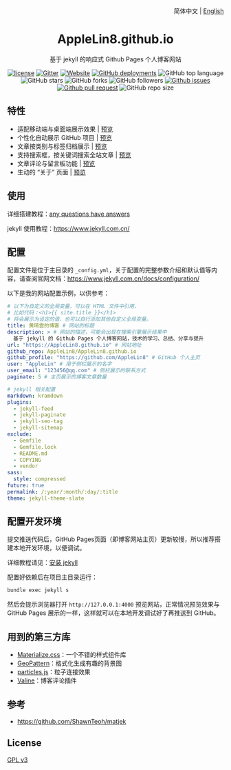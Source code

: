 <div align="center">
    <div align="right">
        简体中文 | <a href="README-EN.md">English</a>
    </div>
    <h1>AppleLin8.github.io</h1>
    <p>基于 jekyll 的响应式 Github Pages 个人博客网站</p>
    
[![license](https://img.shields.io/github/license/AppleLin8/AppleLin8.github.io)](https://github.com/AppleLin8/AppleLin8.github.io/blob/master/COPYING)
[![Gitter](https://img.shields.io/gitter/room/AppleLin8/AppleLin8.github.i0)](https://gitter.im/AppleLin8-github-io/community?utm_source=badge&utm_medium=badge&utm_campaign=pr-badge)
[![Website](https://img.shields.io/website?down_color=lightgrey%09&down_message=offline&up_color=%09aqua&up_message=online&url=https%3A%2F%2FAppleLin8.github.io)](https://AppleLin8.github.io)
[![GitHub deployments](https://img.shields.io/github/deployments/AppleLin8/AppleLin8.github.io/github-pages)](https://github.com/AppleLin8/AppleLin8.github.io/deployments)
![GitHub top language](https://img.shields.io/github/languages/top/AppleLin8/AppleLin8.github.io)
![GitHub stars](https://img.shields.io/github/stars/AppleLin8/AppleLin8.github.io?style=flat)
![GitHub forks](https://img.shields.io/github/forks/AppleLin8/AppleLin8.github.io?style=flat)
![GitHub followers](https://img.shields.io/github/followers/AppleLin8?style=flat)
[![Github issues](https://img.shields.io/badge/issues-welcome-success)](https://github.com/AppleLin8/AppleLin8.github.io/issues)
[![Github pull request](https://img.shields.io/badge/pull%20request-welcome-success)](https://github.com/AppleLin8/AppleLin8.github.io/pulls)
![GitHub repo size](https://img.shields.io/github/repo-size/AppleLin8/AppleLin8.github.io)
</div>

## 特性

- 适配移动端与桌面端展示效果 | [预览](https://AppleLin8.github.io)
- 个性化自动展示 GitHub 项目 | [预览](https://AppleLin8.github.io/projects)
- 文章按类别与标签归档展示 | [预览](https://AppleLin8.github.io/categories)
- 支持搜索框，按关键词搜索全站文章 | [预览](https://AppleLin8.github.io)
- 文章评论与留言板功能 | [预览](https://AppleLin8.github.io/message)
- 生动的 “关于” 页面 | [预览](https://AppleLin8.github.io/about)

## 使用

详细搭建教程：[any questions have answers](https://AppleLin8.github.io/2020/11/17/any-questions-have-answers)

jekyll 使用教程：<https://www.jekyll.com.cn/>

## 配置

配置文件是位于主目录的 `_config.yml`，关于配置的完整参数介绍和默认值等内容，请查阅官网文档：<https://www.jekyll.com.cn/docs/configuration/>

以下是我的网站配置示例，以供参考：
```yml
# 以下为自定义的全局变量，可以在 HTML 文件中引用，
# 比如代码：<h1>{{ site.title }}</h1> 
# 将会展示为设定的值，也可以自行添加其他自定义全局变量。
title: 黄琦雲的博客 # 网站的标题
description: > # 网站的描述，可能会出现在搜索引擎展示结果中
  基于 jekyll 的 Github Pages 个人博客网站，技术的学习、总结、分享与提升
url: "https://AppleLin8.github.io" # 网站地址
github_repo: AppleLin8/AppleLin8.github.io
github_profile: "https://github.com/AppleLin8" # GitHub 个人主页
user: "AppleLin" # 用于侧栏展示的名字
user_email: "123456@qq.com" # 侧栏展示的联系方式
paginate: 5 # 主页展示的博客文章数量

# jekyll 相关配置
markdown: kramdown
plugins:
  - jekyll-feed
  - jekyll-paginate
  - jekyll-seo-tag
  - jekyll-sitemap
exclude:
  - Gemfile
  - Gemfile.lock
  - README.md
  - COPYING
  - vendor
sass:
  style: compressed
future: true
permalink: /:year/:month/:day/:title
theme: jekyll-theme-slate
```

## 配置开发环境

提交推送代码后，GitHub Pages页面（即博客网站主页）更新较慢，所以推荐搭建本地开发环境，以便调试。

详细教程请见：[安装 jekyll](https://AppleLin8.github.io/2018/04/01/github-pages-blog#%E5%AE%89%E8%A3%85jekyll-)

配置好依赖后在项目主目录运行：
```cmd
bundle exec jekyll s
```

然后会提示浏览器打开 `http://127.0.0.1:4000` 预览网站，正常情况预览效果与 GitHub Pages 展示的一样，这样就可以在本地开发调试好了再推送到 GitHub。

## 用到的第三方库

- [Materialize.css](http://materializecss.com/)：一个不错的样式组件库
- [GeoPattern](http://btmills.github.io/geopattern/)：格式化生成有趣的背景图
- [particles.js](https://marcbruederlin.github.io/particles.js/)：粒子连接效果
- [Valine](https://valine.js.org/)：博客评论插件

## 参考

- https://github.com/ShawnTeoh/matjek

## License

[GPL v3](https://github.com/AppleLin8/AppleLin8.github.io/blob/master/COPYING)
